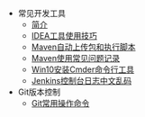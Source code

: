 * 常见开发工具
    * [简介](markdown/General/Tools/_readme.md)
    * [IDEA工具使用技巧](markdown/General/Tools/IDEA工具使用技巧.md)
    * [Maven自动上传包和执行脚本](markdown/General/Tools/Maven自动上传包和执行脚本.md)
    * [Maven使用常见问题记录](markdown/General/Tools/Maven使用常见问题记录.md)
    * [Win10安装Cmder命令行工具](markdown/General/Tools/Win10安装Cmder命令行工具.md)
    * [Jenkins控制台日志中文乱码](markdown/General/Tools/Jenkins控制台日志中文乱码.md)
* Git版本控制
    * [Git常用操作命令](markdown/General/Tools/Git常用操作命令.md)

